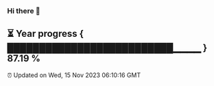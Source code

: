 ### Hi there 👋
⏳ Year progress { ██████████████████████████▁▁▁▁ } 87.19 %
---
⏰ Updated on Wed, 15 Nov 2023 06:10:16 GMT

